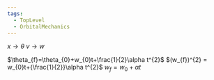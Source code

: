 ```yaml
---
tags:
  - TopLevel
  - OrbitalMechanics
---
```

$x \rightarrow \theta$
$v \rightarrow w$


$\theta_{f}=\theta_{0}+w_{0}t+\frac{1}{2}\alpha t^{2}$ 
$(w_{f})^{2} = w_{0}t+{\frac{1}{2}}\alpha t^{2}$
$w_{f}=w_{0}+\alpha{t}$
